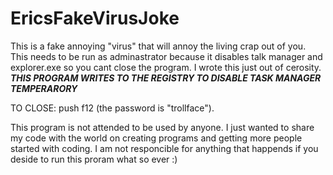 # EricsFakeVirusJoke
This is a fake annoying "virus" that will annoy the living crap out of you. 
This needs to be run as adminastrator because it disables talk manager and explorer.exe so you cant close the program. 
I wrote this just out of cerosity. 
***THIS PROGRAM WRITES TO THE REGISTRY TO DISABLE TASK MANAGER TEMPERARORY*** 

TO CLOSE: push f12 (the password is "trollface"). 

This program is not attended to be used by anyone. 
I just wanted to share my code with the world on creating programs and getting more people started with coding.
I am not responcible for anything that happends if you deside to run this proram what so ever :)
